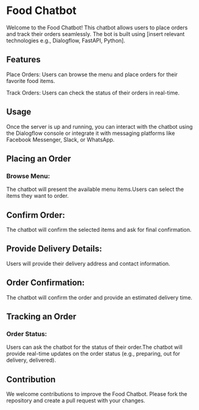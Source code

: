 # Food Chatbot

Welcome to the Food Chatbot! This chatbot allows users to place orders and track their orders seamlessly. The bot is built using [insert relevant technologies e.g., Dialogflow, FastAPI, Python].

## Features

Place Orders: Users can browse the menu and place orders for their favorite food items.

Track Orders: Users can check the status of their orders in real-time.

## Usage

Once the server is up and running, you can interact with the chatbot using the Dialogflow console or integrate it with messaging platforms like Facebook Messenger, Slack, or WhatsApp.

## Placing an Order

### Browse Menu:

The chatbot will present the available menu items.Users can select the items they want to order.

## Confirm Order:

The chatbot will confirm the selected items and ask for final confirmation.

## Provide Delivery Details:

Users will provide their delivery address and contact information.

## Order Confirmation:

The chatbot will confirm the order and provide an estimated delivery time.

## Tracking an Order

### Order Status:

Users can ask the chatbot for the status of their order.The chatbot will provide real-time updates on the order status (e.g., preparing, out for delivery, delivered).

## Contribution

We welcome contributions to improve the Food Chatbot. Please fork the repository and create a pull request with your changes.
